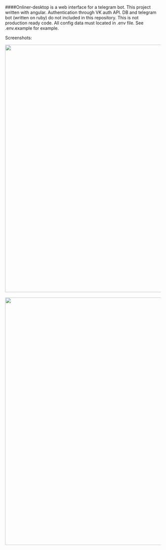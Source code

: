 ####Onliner-desktop is a web interface for a telegram bot. This project written with angular. Authentication through VK auth API. DB and telegram bot (written on ruby) do not included in this repository. This is not production ready code.
All config data must located in .env file. See .env.example for example.

Screenshots:
<p>
  <div><img src="https://pp.vk.me/c631922/v631922039/33001/qZ5Zfjtr5w4.jpg" width="800"/></div>
  <br>
  <div><img src="https://pp.vk.me/c631922/v631922039/3300b/pz2_3rSfo7Q.jpg" width="800"/></div>
</p>
